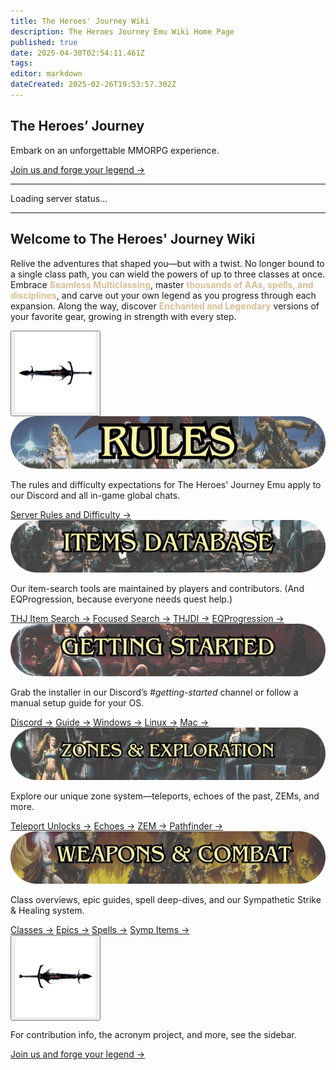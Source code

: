 ```yaml
---
title: The Heroes' Journey Wiki
description: The Heroes Journey Emu Wiki Home Page
published: true
date: 2025-04-30T02:54:11.461Z
tags: 
editor: markdown
dateCreated: 2025-02-26T19:53:57.302Z
---
```


<section class="frontpage-hero">
  <div class="hero-overlay">
    <div class="hero-content">
      <h1>The Heroes’ Journey</h1>
      <p>Embark on an unforgettable MMORPG experience.</p><p></p>
      <a href="https://heroesjourneyemu.com" class="cta-button hero-button">Join us and forge your legend →</a>
    </div>
  </div>
</section>

---

<div id="server-status">Loading server status...</div>

---
<section class="wiki-hero-section">
  <div class="wiki-hero-textbox">
    <h1 class="wiki-hero-title"> Welcome to The Heroes' Journey Wiki</h1>
    <p class="wiki-hero-subtitle">
      Relive the adventures that shaped you—but with a twist. No longer bound to a single class path, you can wield the powers of up to three classes at once.
      Embrace <span style="color:#d8bf95"><strong>Seamless Multiclassing</strong></span>, master
      <span style="color:#d8bf95"><strong>thousands of AAs, spells, and disciplines</strong></span>, and carve out your own legend as you progress through each expansion.
      Along the way, discover <span style="color:#d8bf95"><strong>Enchanted and Legendary</strong></span> versions of your favorite gear, growing in strength with every step.
    </p>
  </div>
</section>
<!-- ─────────── Topic-card Carousel ─────────── -->
<section class="frontpage-section">
  <div class="topic-carousel">
    <!-- Left Arrow Button -->
    <button class="carousel-btn prev">
      <img src="/carousel_left_sot.png" alt="Previous" class="carousel-arrow">
    </button>
    <!-- Carousel Track -->
    <div class="carousel-track">
      <!-- Rules -->
      <div class="topic-card rules">
        <img src="/rules_boxart_banner.webp" alt="Rules Banner" class="topic-banner">
        <p class="topic-description">The rules and difficulty expectations for The Heroes' Journey Emu apply to our Discord and all in-game global chats.</p>
        <div class="topic-cta">
          <a href="/rules" class="cta-button">Server Rules and Difficulty →</a>
        </div>
      </div>
      <!-- Items -->
      <div class="topic-card items">
        <img src="/items_boxart_banner.webp" alt="Items Banner" class="topic-banner">
        <p class="topic-description">Our item-search tools are maintained by players and contributors. (And EQProgression, because everyone needs quest help.)</p>
        <div class="topic-cta">
          <a href="https://info.heroesjourneyemu.com" class="cta-button">THJ Item Search →</a>
          <a href="https://eqdb.net/" class="cta-button">Focused Search →</a>
          <a href="https://www.thjdi.cc/" class="cta-button">THJDI →</a>
          <a href="https://www.eqprogression.com/" class="cta-button">EQProgression →</a>
        </div>
      </div>
      <!-- Getting Started -->
      <div class="topic-card start">
        <img src="/gettingstarted_boxart_banner.webp" alt="Getting Started Banner" class="topic-banner">
        <p class="topic-description">Grab the installer in our Discord’s <em>#getting-started</em> channel or follow a manual setup guide for your OS.</p>
        <div class="topic-cta">
          <a href="https://discord.com/servers/the-heroes-journey-1204418766318862356" class="cta-button">Discord →</a>
          <a href="/getting-started" class="cta-button">Guide →</a>
          <a href="/getting-started/installation-guide" class="cta-button">Windows →</a>
          <a href="/getting-started/linux" class="cta-button">Linux →</a>
          <a href="/getting-started/mac" class="cta-button">Mac →</a>
        </div>
      </div>
      <!-- Zones -->
      <div class="topic-card zones">
        <img src="/zones_boxart_banner.webp" alt="Zones Banner" class="topic-banner">
        <p class="topic-description">Explore our unique zone system—teleports, echoes of the past, ZEMs, and more.</p>
        <div class="topic-cta">
          <a href="/exploration-and-combat/teleport" class="cta-button">Teleport Unlocks →</a>
          <a href="/exploration-and-combat/echo-of-the-past" class="cta-button">Echoes →</a>
          <a href="/exploration-and-combat/zem" class="cta-button">ZEM →</a>
          <a href="/exploration-and-combat/zone-guide" class="cta-button">Pathfinder →</a>
        </div>
      </div>
      <!-- Weapons & Combat -->
      <div class="topic-card combat">
        <img src="/weapons_box_art.webp" alt="Weapons Banner" class="topic-banner">
        <p class="topic-description">Class overviews, epic guides, spell deep-dives, and our Sympathetic Strike &amp; Healing system.</p>
        <div class="topic-cta">
          <a href="/classes-and-abilities" class="cta-button">Classes →</a>
          <a href="/equipment-guide/epics" class="cta-button">Epics →</a>
          <a href="/classes-and-abilities/spells-and-abilities" class="cta-button">Spells →</a>
          <a href="/equipment-guide/symp-items" class="cta-button">Symp Items →</a>
        </div>
      </div>
    </div>
    <!-- Right Arrow Button -->
    <button class="carousel-btn next">
      <img src="/carousel_right_sot.png" alt="Next" class="carousel-arrow">
    </button>
  </div>
</section>

<section class="frontbottompage-hero">
  <div class="hero-overlay">
    <div class="hero-content">
      <p>For contribution info, the acronym project, and more, see the sidebar.</p><p></p>
      <a href="https://heroesjourneyemu.com" class="cta-button hero-button">Join us and forge your legend →</a>
    </div>
  </div>
</section>

<!-- Google tag (gtag.js) -->
<script async src="https://www.googletagmanager.com/gtag/js?id=G-MVCP8JH19G"></script>
<script>window.dataLayer=window.dataLayer||[];function gtag(){dataLayer.push(arguments);}gtag('js',new Date());gtag('config','G-MVCP8JH19G');</script>